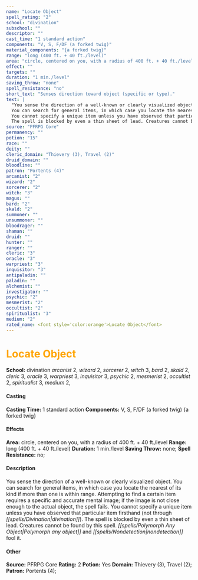 ```yaml
---
name: "Locate Object"
spell_rating: "2"
school: "divination"
subschool: ""
descriptor: ""
cast_time: "1 standard action"
components: "V, S, F/DF (a forked twig)"
material_components: "{a forked twig}"
range: "long (400 ft. + 40 ft./level)"
area: "circle, centered on you, with a radius of 400 ft. + 40 ft./level"
effect: ""
targets: ""
duration: "1 min./level"
saving_throw: "none"
spell_resistance: "no"
short_text: "Senses direction toward object (specific or type)."
text: |
  "You sense the direction of a well-known or clearly visualized object.
  You can search for general items, in which case you locate the nearest of its kind if more than one is within range. Attempting to find a certain item requires a specific and accurate mental image; if the image is not close enough to the actual object, the spell fails.
  You cannot specify a unique item unless you have observed that particular item firsthand (not through divination).
  The spell is blocked by even a thin sheet of lead. Creatures cannot be found by this spell. _Polymorph any object_ and _nondetection_ fool it."
source: "PFRPG Core"
permanency: ""
potion: "15"
race: ""
deity: ""
cleric_domain: "Thievery (3), Travel (2)"
druid_domain: ""
bloodline: ""
patron: "Portents (4)"
arcanist: "2"
wizard: "2"
sorcerer: "2"
witch: "3"
magus: ""
bard: "2"
skald: "2"
summoner: ""
unsummoner: ""
bloodrager: ""
shaman: ""
druid: ""
hunter: ""
ranger: ""
cleric: "3"
oracle: "3"
warpriest: "3"
inquisitor: "3"
antipaladin: ""
paladin: ""
alchemist: ""
investigator: ""
psychic: "2"
mesmerist: "2"
occultist: "2"
spiritualist: "3"
medium: "2"
rated_name: <font style='color:orange'>Locate Object</font>
---
```


# <font style='color:orange'>Locate Object</font> 
**School:** divination 
_arcanist_ 2, _wizard_ 2, _sorcerer_ 2, _witch_ 3, _bard_ 2, _skald_ 2, _cleric_ 3, _oracle_ 3, _warpriest_ 3, _inquisitor_ 3, _psychic_ 2, _mesmerist_ 2, _occultist_ 2, _spiritualist_ 3, _medium_ 2, 
#### Casting
**Casting Time:** 1 standard action
 **Components:** V, S, F/DF (a forked twig) {a forked twig}
 #### Effects
**Area:** circle, centered on you, with a radius of 400 ft. + 40 ft./level
**Range:** long (400 ft. + 40 ft./level)
**Duration:** 1 min./level
**Saving Throw:** none; **Spell Resistance:** no; 
 #### Description
You sense the direction of a well-known or clearly visualized object.
  You can search for general items, in which case you locate the nearest of its kind if more than one is within range. Attempting to find a certain item requires a specific and accurate mental image; if the image is not close enough to the actual object, the spell fails.
  You cannot specify a unique item unless you have observed that particular item firsthand (not through _[[spells/Divination|divination]]_).
  The spell is blocked by even a thin sheet of lead. Creatures cannot be found by this spell. _[[spells/Polymorph Any Object|Polymorph any object]]_ and _[[spells/Nondetection|nondetection]]_ fool it.

 #### Other
**Source:** PFRPG Core
**Rating:** 2
**Potion:** Yes
**Domain:** Thievery (3), Travel (2); **Patron:** Portents (4); 